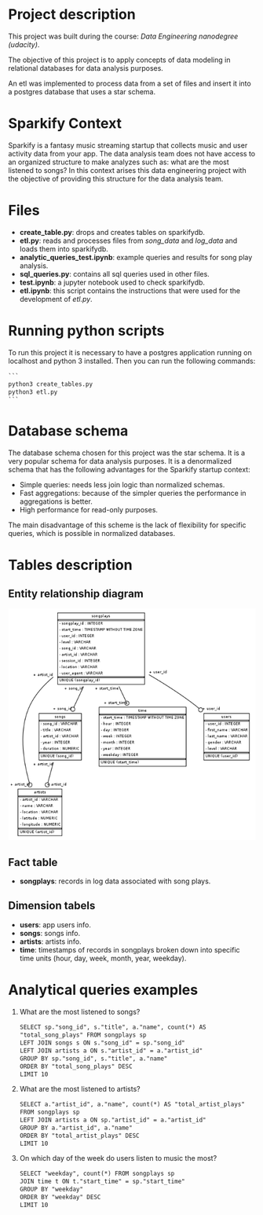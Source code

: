 # Project description

This project was built during the course: *Data Engineering nanodegree (udacity)*.

The objective of this project is to apply concepts of data modeling in relational databases for data analysis purposes.

An etl was implemented to process data from a set of files and insert it into a postgres database that uses a star schema.

# Sparkify Context

Sparkify is a fantasy music streaming startup that collects music and user activity data from your app. The data analysis team does not have access to an organized structure to make analyzes such as: what are the most listened to songs? In this context arises this data engineering project with the objective of providing this structure for the data analysis team.

# Files

* **create_table.py**: drops and creates tables on sparkifydb.
* **etl.py**: reads and processes files from *song_data* and *log_data* and loads them into sparkifydb.
* **analytic_queries_test.ipynb**: example queries and results for song play analysis.
* **sql_queries.py**: contains all sql queries used in other files.
* **test.ipynb**: a jupyter notebook used to check sparkifydb.
* **etl.ipynb**: this script contains the instructions that were used for the development of *etl.py*.

# Running python scripts

To run this project it is necessary to have a postgres application running on localhost and python 3 installed. Then you can run the following commands:

    ```
    python3 create_tables.py
    python3 etl.py
    ```

# Database schema

The database schema chosen for this project was the star schema. It is a very popular schema for data analysis purposes. It is a denormalized schema that has the following advantages for the Sparkify startup context:

* Simple queries: needs less join logic than normalized schemas.
* Fast aggregations: because of the simpler queries the performance in aggregations is better.
* High performance for read-only purposes.

The main disadvantage of this scheme is the lack of flexibility for specific queries, which is possible in normalized databases.

# Tables description

## Entity relationship diagram

![Entity relationship diagram](/sparkifydb_erd.png)

## Fact table

* **songplays**: records in log data associated with song plays.

## Dimension tabels

* **users**: app users info.
* **songs**: songs info.
* **artists**: artists info.
* **time**: timestamps of records in songplays broken down into specific time units (hour, day, week, month, year, weekday).

# Analytical queries examples

1. What are the most listened to songs?
    ```
    SELECT sp."song_id", s."title", a."name", count(*) AS "total_song_plays" FROM songplays sp
    LEFT JOIN songs s ON s."song_id" = sp."song_id"
    LEFT JOIN artists a ON s."artist_id" = a."artist_id"
    GROUP BY sp."song_id", s."title", a."name"
    ORDER BY "total_song_plays" DESC
    LIMIT 10
    ```

2. What are the most listened to artists?
    ```
    SELECT a."artist_id", a."name", count(*) AS "total_artist_plays" FROM songplays sp
    LEFT JOIN artists a ON sp."artist_id" = a."artist_id"
    GROUP BY a."artist_id", a."name"
    ORDER BY "total_artist_plays" DESC
    LIMIT 10
    ```

3. On which day of the week do users listen to music the most?
    ```
    SELECT "weekday", count(*) FROM songplays sp
    JOIN time t ON t."start_time" = sp."start_time"
    GROUP BY "weekday"
    ORDER BY "weekday" DESC
    LIMIT 10
    ```